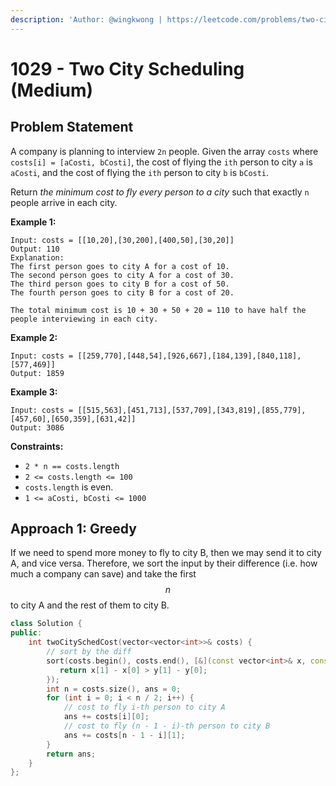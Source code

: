```yaml
---
description: 'Author: @wingkwong | https://leetcode.com/problems/two-city-scheduling/'
---
```


# 1029 - Two City Scheduling (Medium)

## Problem Statement

A company is planning to interview `2n` people. Given the array `costs` where `costs[i] = [aCosti, bCosti]`, the cost of flying the `ith` person to city `a` is `aCosti`, and the cost of flying the `ith` person to city `b` is `bCosti`.

Return _the minimum cost to fly every person to a city_ such that exactly `n` people arrive in each city.&#x20;

**Example 1:**

```
Input: costs = [[10,20],[30,200],[400,50],[30,20]]
Output: 110
Explanation: 
The first person goes to city A for a cost of 10.
The second person goes to city A for a cost of 30.
The third person goes to city B for a cost of 50.
The fourth person goes to city B for a cost of 20.

The total minimum cost is 10 + 30 + 50 + 20 = 110 to have half the people interviewing in each city.
```

**Example 2:**

```
Input: costs = [[259,770],[448,54],[926,667],[184,139],[840,118],[577,469]]
Output: 1859
```

**Example 3:**

```
Input: costs = [[515,563],[451,713],[537,709],[343,819],[855,779],[457,60],[650,359],[631,42]]
Output: 3086
```

&#x20;

**Constraints:**

* `2 * n == costs.length`
* `2 <= costs.length <= 100`
* `costs.length` is even.
* `1 <= aCosti, bCosti <= 1000`

## Approach 1: Greedy

If we need to spend more money to fly to city B, then we may send it to city A, and vice versa. Therefore, we sort the input by their difference (i.e. how much a company can save) and take the first $$n$$ to city A and the rest of them to city B.

```cpp
class Solution {
public:
    int twoCitySchedCost(vector<vector<int>>& costs) {
        // sort by the diff
        sort(costs.begin(), costs.end(), [&](const vector<int>& x, const vector<int>& y) {
           return x[1] - x[0] > y[1] - y[0]; 
        });
        int n = costs.size(), ans = 0;
        for (int i = 0; i < n / 2; i++) {
            // cost to fly i-th person to city A
            ans += costs[i][0];
            // cost to fly (n - 1 - i)-th person to city B
            ans += costs[n - 1 - i][1];
        }
        return ans;
    }
};
```
